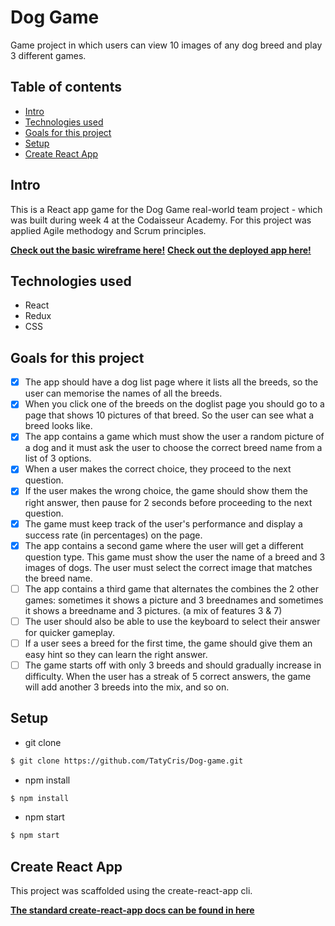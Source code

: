 # Dog Game
Game project in which users can view 10 images of any dog breed and play 3 different games.

## Table of contents

- [Intro](#Intro)
- [Technologies used](#Technologies-used)
- [Goals for this project](#Goals-for-this-project)
- [Setup](#Setup)
- [Create React App](#Create-React-App)

## Intro
This is a React app game for the Dog Game real-world team project - which was built during week 4 at the Codaisseur Academy. For this project was applied Agile methodogy and Scrum principles.

**[Check out the basic wireframe here!](https://sketch.cloud/s/oLZdx)**
**[Check out the deployed app here!](https://pick-a-dog.netlify.com/)**

## Technologies used
- React
- Redux
- CSS

## Goals for this project
- [x] The app should have a dog list page where it lists all the breeds, so the user can memorise the names of all the breeds. 
- [x] When you click one of the breeds on the doglist page you should go to a page that shows 10 pictures of that breed. So the user can see what a breed looks like.
- [x] The app contains a game which must show the user a random picture of a dog and it must ask the user to choose the correct breed name from a list of 3 options. 
- [x] When a user makes the correct choice, they proceed to the next question.
- [x] If the user makes the wrong choice, the game should show them the right answer, then pause for 2 seconds before proceeding to the next question.
- [x] The game must keep track of the user's performance and display a success rate (in percentages) on the page.
- [x] The app contains a second game where the user will get a different question type. This game must show the user the name of a breed and 3 images of dogs. The user must select the correct image that matches the breed name.
- [ ] The app contains a third game that alternates the combines the 2 other games: sometimes it shows a picture and 3 breednames and sometimes it shows a breedname and 3 pictures. (a mix of features 3 & 7)
- [ ] The user should also be able to use the keyboard to select their answer for quicker gameplay.
- [ ] If a user sees a breed for the first time, the game should give them an easy hint so they can learn the right answer.
- [ ] The game starts off with only 3 breeds and should gradually increase in difficulty. When the user has a streak of 5 correct answers, the game will add another 3 breeds into the mix, and so on.

## Setup
- git clone
```bash
$ git clone https://github.com/TatyCris/Dog-game.git
```

- npm install
```bash
$ npm install
```

- npm start
```bash
$ npm start
```

## Create React App
This project was scaffolded using the create-react-app cli. 

**[The standard create-react-app docs can be found in here](https://github.com/facebook/create-react-app)**
